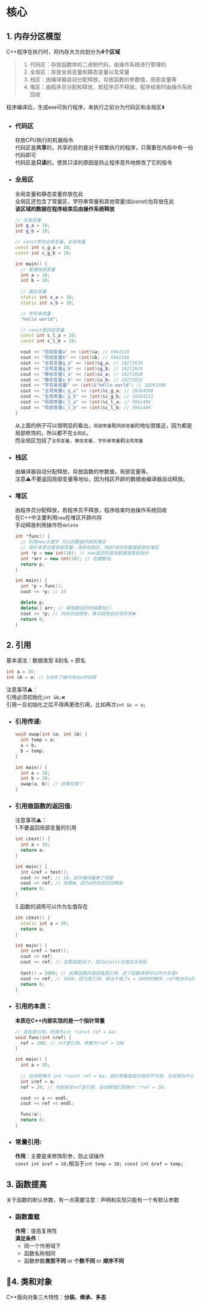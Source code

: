 # 核心

## 1. 内存分区模型

C++程序在执行时，将内存大方向划分为**4个区域**
> 1. 代码区：存放函数体的二进制代码，由操作系统进行管理的
> 2. 全局区：存放全局变量和静态变量以及常量
> 3. 栈区：由编译器自动分配释放，存放函数的参数值，局部变量等
> 4. 堆区：由程序员分配和释放，若程序员不释放，程序结束时由操作系统回收

程序编译后，生成exe可执行程序，未执行之前分为代码区和全局区⬇️

- ### 代码区
  存放CPU执行的机器指令  
  代码区是**共享**的，共享的目的是对于频繁执行的程序，只需要在内存中有一份代码即可  
  代码区是**只读**的，使其只读的原因是防止程序意外地修改了它的指令
- ### 全局区
  全局变量和静态变量存放在此  
  全局区还包含了常量区，字符串常量和其他常量(如const)也存放在此   
  **该区域的数据在程序结束后由操作系统释放**
    ```cpp
    // 全局变量
    int g_a = 10;
    int g_b = 10;
  
    // const修饰全局变量，全局常量
    const int c_g_a = 10;
    const int c_g_b = 10;
  
    int main() {
      // 普通局部变量
      int a = 10;
      int b = 10;
      
      // 静态变量
      static int s_a = 10;
      static int s_b = 10;
  
      // 字符串常量
      "hello world";
  
      // const修饰的变量
      const int c_l_a = 10;
      const int c_l_b = 10;
  
      cout << "局部变量a" << (int)&a; // 5961520
      cout << "局部变量b" << (int)&b; // 5961508
      cout << "全局变量g_a" << (int)&g_a; // 10272820
      cout << "全局变量g_b" << (int)&g_b; // 10272824
      cout << "静态变量s_a" << (int)&s_a; // 10272828
      cout << "静态变量s_b" << (int)&s_b; // 10272832
      cout << "字符串常量" << (int)&"hello world"; // 10263396
      cout << "全局常量c_g_a" << (int)&c_g_a; // 10264208
      cout << "全局常量c_g_b" << (int)&c_g_b; // 10264212
      cout << "局部常量c_l_a" << (int)&c_l_a; // 5961496
      cout << "局部常量c_l_b" << (int)&c_l_b; // 5961484
    }
    ```
  从上面的例子可以很明显的看出，```局部常量```和```局部变量```的地址很接近，因为都是局部修饰的，所以都不在```全局区```。  
  而全局区包括了```全局变量```、```静态变量```、```字符串常量```和```全局常量```
- ### 栈区
  由编译器自动分配释放，存放函数的参数值，局部变量等。  
  注意⚠️不要返回局部变量等地址，因为栈区开辟的数据由编译器自动释放。
- ### 堆区
  由程序员分配释放，若程序员不释放，程序结束时由操作系统回收  
  在C++中主要利用```new```在堆区开辟内存  
  手动释放利用操作符```delete```
  ```cpp
  int *func() {
    // 利用new关键字 可以将数据开辟到堆区
    // 指针本质也是局部变量，保存在栈区，❗️指针保存到数据是放在堆区
    int *p = new int(10); // new返回到是该数据类型到指针
    int *arr = new int[10]; // 创建数组
    return p;
  }
  
  int main() {
    int *p = func();
    cout << *p; // 10
  
    delete p;
    delete[] arr; // 释放数组的时候要加[]
    cout << *p; // 内存已经释放，再次调用会出现异常❌
    return 0;
  }
  ```

## 2. 引用

基本语法：数据类型 &别名 = 原名

  ```cpp
  int a = 10;
int &b = a; // b也有了操作地址a的权限
  ```

注意事项⚠️：  
引用必须初始化```int &b;❌```  
引用一旦初始化之后不得再更改引用，比如再次```int &c = a;```

- ### 引用传递:

  ```cpp 
  void swap(int &a, int &b) {
    int temp = a;
    a = b;
    b = temp; 
  }
  
  int main() {
    int a = 10;
    int b = 20;
    swap(a, b); // 结果交换了
  }
  ```
- ### 引用做函数的返回值:
  注意事项⚠️：  
  1.不要返回局部变量的引用
  ```cpp
  int &test() {
    int a = 10;
    return a; 
  }
  
  int main() {
    int &ref = test();
    cout << ref; // 10，因为编译器做了保留
    cout << ref; // 结果❌，因为a的内存已经释放
    return 0;
  }
  ```
  2.函数的调用可以作为左值存在
  ```cpp
  int &test() {
    static int a = 10;
    return a; 
  }
  
  int main() {
    int &ref = test();
    cout << ref; 
    cout << ref; // 这里就是10了，因为static存放在全局区
    
    test() = 1000; // 如果函数的返回值是引用，这个函数调用可以作为左值❗️
    cout << ref; // 1000，因为是引用，相当于做了a = 1000的操作，ref相当于a的别名
    return 0;
  }
  ```
- ### 引用的本质：
  **本质在C++内部实现的是一个指针常量**
  ```cpp
  // 发现是引用，转换为int *const ref = &a;
  void func(int &ref) {
    ref = 100; // ref是引用，转换为*ref = 100
  }
  
  int main() {
    int a = 10;
    
    // 自动转换为 int *const ref = &a; 指针常量是指针指向不可改，也说明为什么引用不可更改
    int &ref = a;
    ref = 20; // 内部发现ref是引用，自动帮我们转换为：*ref = 20;
  
    cout << a << endl;
    cout << ref << endl;
  
    func(a);
    return 0;
  }
  ```
- ### 常量引用:
  **作用**：主要是来修饰形参，防止误操作  
  `const int &ref = 10;`相当于`int temp = 10; const int &ref = temp;`

## 3. 函数提高

关于函数的默认参数，有一点需要注意：声明和实现只能有一个有默认参数

- ### 函数重载
  **作用**：提高复用性  
  **满足条件**：
    - 同一个作用域下
    - 函数名称相同
    - 函数参数**类型不同** or **个数不同** or **顺序不同**

## 🌟4. 类和对象
C++面向对象三大特性：**分装、继承、多态**

